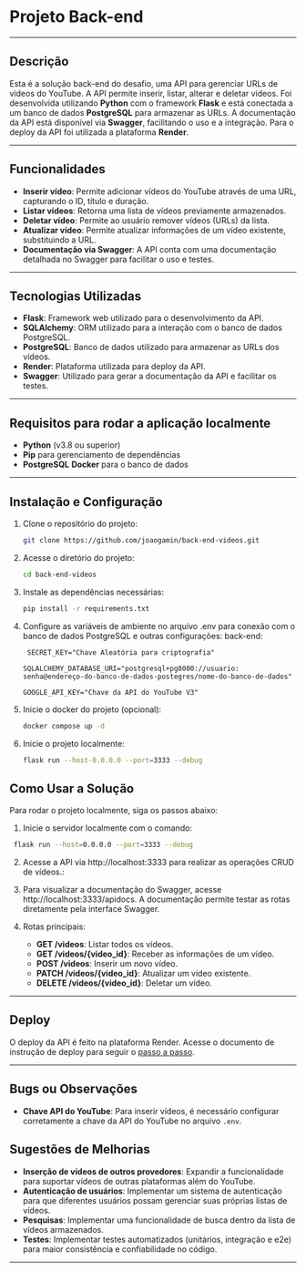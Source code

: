 # Projeto Back-end

----

## Descrição

Esta é a solução back-end do desafio, uma API para gerenciar URLs de vídeos do YouTube. A API permite
inserir, listar, alterar e deletar vídeos. Foi desenvolvida utilizando **Python** com o framework **Flask** e está
conectada a
um banco de dados **PostgreSQL** para armazenar as URLs. A documentação da API está disponível via **Swagger**,
facilitando o
uso e a integração. Para o deploy da API foi utilizada a plataforma **Render**.

---

## Funcionalidades

- **Inserir vídeo**: Permite adicionar vídeos do YouTube através de uma URL, capturando o ID, título e duração.
- **Listar vídeos**: Retorna uma lista de vídeos previamente armazenados.
- **Deletar vídeo**: Permite ao usuário remover vídeos (URLs) da lista.
- **Atualizar vídeo**: Permite atualizar informações de um vídeo existente, substituindo a URL.
- **Documentação via Swagger**: A API conta com uma documentação detalhada no Swagger para facilitar o uso e testes.

---

## Tecnologias Utilizadas

- **Flask**: Framework web utilizado para o desenvolvimento da API.
- **SQLAlchemy**: ORM utilizado para a interação com o banco de dados PostgreSQL.
- **PostgreSQL**: Banco de dados utilizado para armazenar as URLs dos vídeos.
- **Render**: Plataforma utilizada para deploy da API.
- **Swagger**: Utilizado para gerar a documentação da API e facilitar os testes.

----

## Requisitos para rodar a aplicação localmente

- **Python** (v3.8 ou superior)
- **Pip** para gerenciamento de dependências
- **PostgreSQL** **Docker** para o banco de dados

-------

## Instalação e Configuração

1. Clone o repositório do projeto:

   ```bash
   git clone https://github.com/joaogamin/back-end-videos.git
   ```

2. Acesse o diretório do projeto:

   ```bash
   cd back-end-videos
   ```

3. Instale as dependências necessárias:

   ```bash
   pip install -r requirements.txt
   ```

4. Configure as variáveis de ambiente no arquivo .env para conexão com o banco de dados PostgreSQL e outras
   configurações:
   back-end:

   ```dotenv
    SECRET_KEY="Chave Aleatória para criptografia"
    ```
    ```dotenv
    SQLALCHEMY_DATABASE_URI="postgresql+pg8000://usuario:
    senha@endereço-do-banco-de-dados-postegres/nome-do-banco-de-dados"
    ```
    ```dotenv
    GOOGLE_API_KEY="Chave da API do YouTube V3"
    ```

5. Inicie o docker do projeto (opcional):
   ```bash
   docker compose up -d
   ```

6. Inicie o projeto localmente:
   ```bash
   flask run --host-0.0.0.0 --port=3333 --debug
   ```

## Como Usar a Solução

Para rodar o projeto localmente, siga os passos abaixo:

1. Inicie o servidor localmente com o comando:

  ```bash
   flask run --host=0.0.0.0 --port=3333 --debug
  ```

2. Acesse a API via http://localhost:3333 para realizar as operações CRUD de vídeos.:

3. Para visualizar a documentação do Swagger, acesse http://localhost:3333/apidocs. A documentação permite testar as
   rotas diretamente pela interface Swagger.

4. Rotas principais:
    - **GET /videos**: Listar todos os vídeos.
    - **GET /videos/{video_id}**: Receber as informações de um vídeo.
    - **POST /videos**: Inserir um novo vídeo.
    - **PATCH /videos/{video_id}**: Atualizar um vídeo existente.
    - **DELETE /videos/{video_id}**: Deletar um vídeo.

----

## Deploy

O deploy da API é feito na plataforma Render. Acesse o documento de instrução de deploy para seguir
o [passo a passo](./deploy.md).

----

## Bugs ou Observações

- **Chave API do YouTube**: Para inserir vídeos, é necessário configurar corretamente a chave da API do YouTube no
  arquivo ```.env```.

## Sugestões de Melhorias

- **Inserção de vídeos de outros provedores**: Expandir a funcionalidade para suportar vídeos de outras plataformas além
  do YouTube.
- **Autenticação de usuários**: Implementar um sistema de autenticação para que diferentes usuários possam gerenciar
  suas próprias listas de vídeos.
- **Pesquisas**: Implementar uma funcionalidade de busca dentro da lista de vídeos armazenados.
- **Testes**: Implementar testes automatizados (unitários, integração e e2e) para maior consistência e confiabilidade no código.

----
